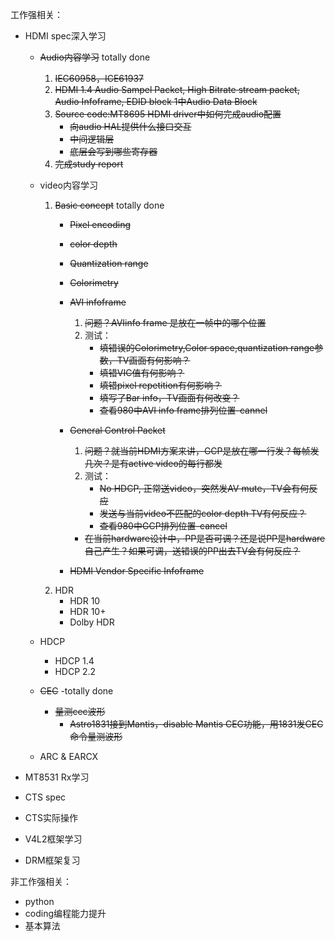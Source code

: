 工作强相关：

* HDMI spec深入学习
  * ~~Audio内容学习~~ totally done
    
    1. ~~IEC60958，ICE61937~~
    2. ~~HDMI 1.4 Audio Sampel Packet, High Bitrate stream packet, Audio Infoframe, EDID block 1中Audio Data Block~~
    3. ~~Source code:MT8695 HDMI driver中如何完成audio配置~~
       * ~~向audio HAL提供什么接口交互~~
       * ~~中间逻辑层~~
       * ~~底层会写到哪些寄存器~~
    4. ~~完成study report~~
    
  * video内容学习
    1. ~~Basic concept~~ totally done
       * ~~Pixel encoding~~
       * ~~color depth~~
       * ~~Quantization range~~
       * ~~Colorimetry~~
       * ~~AVI infoframe~~
         
         1. ~~问题？AVIinfo frame 是放在一帧中的哪个位置~~
         2. 测试：
            * ~~填错误的Colorimetry,Color space,quantization range参数，TV画面有何影响？~~
            * ~~填错VIC值有何影响？~~
            * ~~填错pixel repetition有何影响？~~
            * ~~填写了Bar info，TV画面有何改变？~~
            * ~~查看980中AVI info frame排列位置-cannel~~
       * ~~General Control Packet~~
         
         1. ~~问题？就当前HDMI方案来讲，GCP是放在哪一行发？每帧发几次？是有active video的每行都发~~
         2. 测试：
            * ~~No HDCP, 正常送video，突然发AV mute，TV会有何反应~~
            * ~~发送与当前video不匹配的color depth TV有何反应？~~
            * ~~查看980中GCP排列位置-cancel~~
          * ~~在当前hardware设计中，PP是否可调？还是说PP是hardware自己产生？如果可调，送错误的PP出去TV会有何反应？~~
       * ~~HDMI Vendor Specific Infoframe~~
    2. HDR 
       * HDR 10
       * HDR 10+
       * Dolby HDR
    
  * HDCP
    * HDCP 1.4
    * HDCP 2.2
    
  * ~~CEC~~ -totally done
  
    * ~~量测cec波形~~
      * ~~Astro1831接到Mantis，disable Mantis CEC功能，用1831发CEC命令量测波形~~
  
  * ARC & EARCX
  
* MT8531 Rx学习
* CTS spec
* CTS实际操作
* V4L2框架学习
* DRM框架复习

非工作强相关：

* python
* coding编程能力提升
* 基本算法